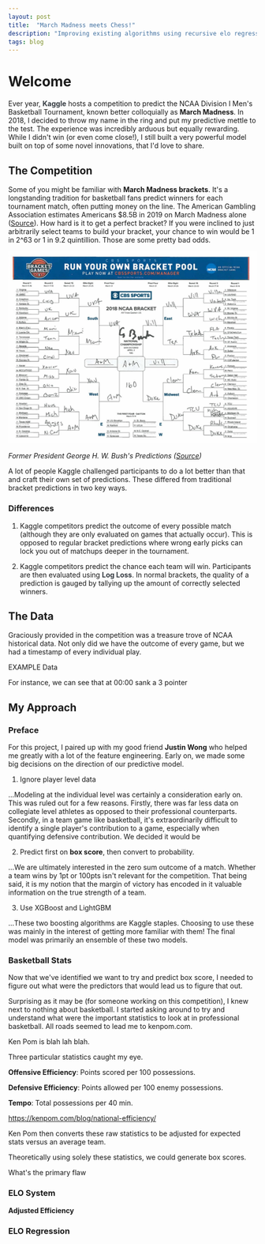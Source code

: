 ```yaml
---
layout: post
title:  "March Madness meets Chess!"
description: "Improving existing algorithms using recursive elo regression in Kaggle 2018"
tags: blog
---
```

<script>
$(function () {
  $('[data-toggle="popover"]').popover()
})
</script>

# Welcome

Ever year, **<a href="#" style="color: #343a40; text-decoration: none;" data-toggle="popover" data-placement="top" data-trigger="focus" title="Kaggle" data-content="Kaggle is a website that hosts Machine Learning competitions.">Kaggle</a>** hosts a competition to predict the NCAA Division I Men's Basketball Tournament, known better colloquially as **March Madness**. In 2018, I decided to throw my name in the ring and put my predictive mettle to the test. The experience was incredibly arduous but equally rewarding. While I didn't win (or even come close!), I still built a very powerful model built on top of some novel innovations, that I'd love to share.

## The Competition
Some of you might be familiar with **March Madness brackets**. It's a longstanding tradition for basketball fans  predict winners for each tournament match, often putting money on the line. The American Gambling Association estimates Americans $8.5B in 2019 on March Madness alone ([Source](https://www.americangaming.org/wp-content/uploads/2019/03/March-Madness-One-Pager.pdf)). How hard is it to get a perfect bracket? If you were inclined to just arbitrarily select teams to build your bracket, your chance to win would be 1 in 2^63 or 1 in 9.2 quintillion. Those are some pretty bad odds.

![Former President George H. W. Bush's Predictions](/assets/images/bush_mm.jpg)

*Former President George H. W. Bush's Predictions ([Source](https://twitter.com/georgehwbush/status/974345353322483713?lang=en))*

A lot of people Kaggle challenged participants to do a lot better than that and craft their own set of predictions. These differed from traditional bracket predictions in two key ways.

### Differences
1. Kaggle competitors predict the outcome of every possible match (although they are only evaluated on games that actually occur). This is opposed to regular bracket predictions where wrong early picks can lock you out of matchups deeper in the tournament.

2. Kaggle competitors predict the chance each team will win. Participants are then evaluated using **<a href="#" onclick="return false;" style="color: #343a40; text-decoration: none;" data-toggle="popover" data-placement="top" data-trigger="focus" title="Log Loss" data-content="Log Loss quantifies the accuracy of a classifier by penalising false classifications. Minimising the Log Loss is basically equivalent to maximising the accuracy of the classifier.">Log Loss</a>**. In normal brackets, the quality of a prediction is gauged by tallying up the amount of correctly selected winners.

## The Data
Graciously provided in the competition was a treasure trove of NCAA historical data. Not only did we have the outcome of every game, but we had a timestamp of every individual play.

EXAMPLE Data

For instance, we can see that at 00:00 sank a 3 pointer

## My Approach
### Preface
For this project, I paired up with my good friend **Justin Wong** who helped me greatly with a lot of the feature engineering. Early on, we made some big decisions on the direction of our predictive model.

1. Ignore player level data

...Modeling at the individual level was certainly a consideration early on. This was ruled out for a few reasons. Firstly, there was far less data on collegiate level athletes as opposed to their professional counterparts. Secondly, in a team game like basketball, it's extraordinarily difficult to identify a single player's contribution to a game, especially when quantifying defensive contribution. We decided it would be

2. Predict first on **box score**, then convert to probability.

...We are ultimately interested in the zero sum outcome of a match. Whether a team wins by 1pt or 100pts isn't relevant for the competition. That being said, it is my notion that the margin of victory has encoded in it valuable information on the true strength of a team.

3. Use XGBoost and LightGBM

...These two boosting algorithms are Kaggle staples. Choosing to use these was mainly in the interest of getting more familiar with them! The final model was primarily an ensemble of these two models.



### Basketball Stats
Now that we've identified we want to try and predict box score, I needed to figure out what were the predictors that would lead us to figure that out.

Surprising as it may be (for someone working on this competition), I knew next to nothing about basketball. I started asking around to try and understand what were the important statistics to look at in professional basketball. All roads seemed to lead me to kenpom.com.

Ken Pom is blah lah blah.

Three particular statistics caught my eye.

**Offensive Efficiency**: Points scored per 100 possessions.

**Defensive Efficiency**: Points allowed per 100 enemy possessions.

**Tempo**: Total possessions per 40 min.

https://kenpom.com/blog/national-efficiency/

Ken Pom then converts these raw statistics to be adjusted for expected stats versus an average team.



Theoretically using solely these statistics, we could generate box scores.

What's the primary flaw

### ELO System

**Adjusted Efficiency**

### ELO Regression
